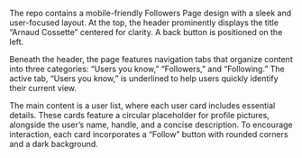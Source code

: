 The repo contains a mobile-friendly Followers Page design with a sleek and user-focused layout. At the top, the header prominently displays the title “Arnaud Cossette” centered for clarity. A back button is positioned on the left.

Beneath the header, the page features navigation tabs that organize content into three categories: “Users you know,” “Followers,” and “Following.” The active tab, “Users you know,” is underlined to help users quickly identify their current view. 

The main content is a user list, where each user card includes essential details. These cards feature a circular placeholder for profile pictures, alongside the user’s name, handle, and a concise description. To encourage interaction, each card incorporates a “Follow” button with rounded corners and a dark background.
